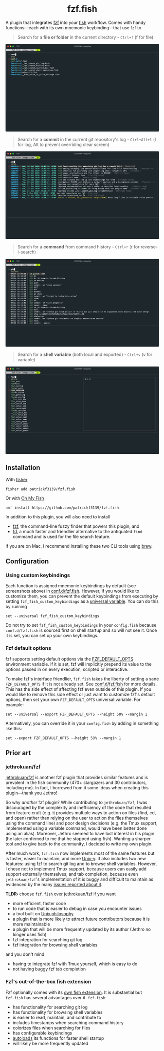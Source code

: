 <h1 align="center">
    fzf.fish
</h1>

A plugin that integrates [fzf](https://github.com/junegunn/fzf) into your [fish](http://fishshell.com) workflow. Comes with handy functions&mdash;each with its own mnemonic keybinding&mdash;that use fzf to

> Search for a **file or folder** in the current directory - `Ctrl+f` (f for file)

![file search](/images/file_search.png)

> Search for a **commit** in the current git repository's log - `Ctrl+Alt+l` (l for log, Alt to prevent overriding clear screen)

![git log search](/images/git_log_search.png)

> Search for a **command** from command history - `Ctrl+r` (r for reverse-i-search)

![command history search](/images/command_history_search.png)

> Search for a **shell variable** (both local and exported) - `Ctrl+v` (v for variable)

![shell variables search](/images/shell_variables_search.png)

## Installation
With [fisher](https://github.com/jorgebucaran/fisher)
```
fisher add patrickf3139/fzf.fish
```

Or with [Oh My Fish](https://github.com/oh-my-fish/oh-my-fish)
```fish
omf install https://github.com/patrickf3139/fzf.fish
```

In addition to this plugin, you will also need to install
- [fzf](https://github.com/junegunn/fzf), the command-line fuzzy finder that powers this plugin; and
- [fd](https://github.com/sharkdp/fd), a much faster and friendlier alternative to the antiquated `find` command and is used for the file search feature.

If you are on Mac, I recommend installing these two CLI tools using [brew](https://brew.sh/).

## Configuration
### Using custom keybindings
Each function is assigned mnemonic keybindings by default (see screenshots above) in [conf.d/fzf.fish](conf.d/fzf.fish). However, if you would like to customize them, you can prevent the default keybindings from executing by setting `fzf_fish_custom_keybindings` as a [universal variable](https://fishshell.com/docs/current/#more-on-universal-variables). You can do this by running
```fish
set --universal fzf_fish_custom_keybindings
```
Do not try to set `fzf_fish_custom_keybindings` in your `config.fish` because `conf.d/fzf.fish` is sourced first on shell startup and so will not see it. Once it is set, you can set up your own keybindings.

### Fzf default options
fzf supports setting default options via the [FZF_DEFAULT_OPTS](https://github.com/junegunn/fzf#environment-variables) environment variable. If it is set, fzf will implicitly prepend its value to the options passed in on every execution, scripted or interactive.

To make fzf's interface friendlier, `fzf.fish` takes the liberty of setting a sane `FZF_DEFAULT_OPTS` if it is not already set. See [conf.d/fzf.fish](conf.d/fzf.fish) for more details. This has the side effect of affecting fzf even outside of this plugin. If you would like to remove this side effect or just want to customize fzf's default options, then set your own `FZF_DEFAULT_OPTS` universal variable. For example:
```fish
set --universal --export FZF_DEFAULT_OPTS --height 50% --margin 1
```
Alternatively, you can override it in your `config.fish` by adding in something like this:
```fish
set --export FZF_DEFAULT_OPTS --height 50% --margin 1
```

## Prior art
### jethrokuan/fzf
[jethrokuan/fzf](https://github.com/jethrokuan/fzf) is another fzf plugin that provides similar features and is prevalent in the fish community (470+ stargazers and 30 contributors, including me). In fact, I borrowed from it some ideas when creating this plugin&mdash;thank you Jethro!

So why *another* fzf plugin? While contributing to `jethrokuan/fzf`, I was discouraged by the complexity and inefficiency of the code that resulted from feature cruft (e.g. it provides multiple ways to action on files (find, cd, and open) rather than relying on the user to action the files themselves using the command line) and poor design decisions (e.g. the Tmux support, implemented using a variable command, would have been better done using an alias). Moreover, Jethro seemed to have lost interest in his plugin (he later confirmed to me that he stopped using fish). Wanting a sharper tool and to give back to the community, I decided to write my own plugin.

After much work, `fzf.fish` now implements most of the same features but is faster, easier to maintain, and more [Unix-y](https://en.wikipedia.org/wiki/Unix_philosophy). It also includes two new features: using fzf to search git log and to browse shell variables. However, I chose not to implement Tmux support, because users can easily add support externally themselves; and tab completion, because even `jethrokuan/fzf`'s implementation of it is buggy and difficult to maintain as evidenced by the many [issues reported about it](https://github.com/jethrokuan/fzf/issues?q=is%3Aissue+tab).

**TLDR:** choose `fzf.fish` over [jethrokuan/fzf](https://github.com/jethrokuan/fzf) if you want
- more efficient, faster code
- to run code that is easier to debug in case you encounter issues
- a tool built on [Unix philosophy](https://en.wikipedia.org/wiki/Unix_philosophy)
- a plugin that is more likely to attract future contributors because it is more maintainable
- a plugin that will be more frequently updated by its author (Jethro no longer uses fish)
- fzf integration for searching git log
- fzf integration for browsing shell variables

and you don't mind
- having to integrate fzf with Tmux yourself, which is easy to do
- not having buggy fzf tab completion

### Fzf's out-of-the-box fish extension
Fzf optionally comes with its [own fish extension](https://github.com/junegunn/fzf/blob/master/shell/key-bindings.fish). It is substantial but `fzf.fish` has several advantages over it. `fzf.fish`:
- has functionality for searching git log
- has functionality for browsing shell variables
- is easier to read, maintain, and contribute to
- includes timestamps when searching command history
- colorizes files when searching for files
- has configurable keybindings
- [autoloads](https://fishshell.com/docs/current/tutorial.html#autoloading-functions) its functions for faster shell startup
- will likely be more frequently updated


